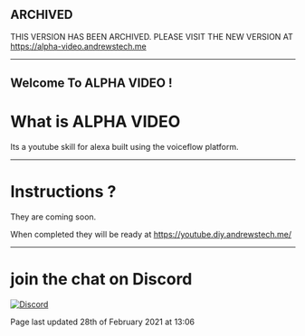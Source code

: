 ## ARCHIVED

THIS VERSION HAS BEEN ARCHIVED. PLEASE VISIT THE NEW VERSION AT https://alpha-video.andrewstech.me


-----------------

## Welcome To ALPHA VIDEO !



# What is ALPHA VIDEO

Its a youtube skill for alexa built using the voiceflow platform. 

-------------------------------------------------------------------------------------

# Instructions ?

They are coming soon.

When completed they will be ready at https://youtube.diy.andrewstech.me/


-------------------------------------------------------------------------------------
# join the chat on Discord

[![Discord](https://img.shields.io/discord/735427271267188758)](https://discord.me/andrewstech-discord)

Page last updated 28th of February 2021 at 13:06
